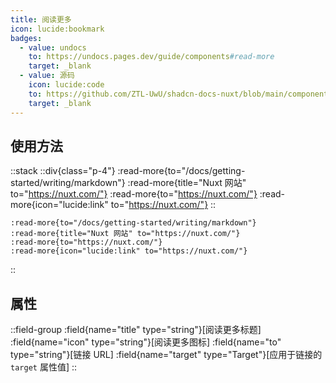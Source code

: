 ```yaml
---
title: 阅读更多
icon: lucide:bookmark
badges:
  - value: undocs
    to: https://undocs.pages.dev/guide/components#read-more
    target: _blank
  - value: 源码
    icon: lucide:code
    to: https://github.com/ZTL-UwU/shadcn-docs-nuxt/blob/main/components/content/ReadMore.vue
    target: _blank
---
```


## 使用方法

::stack
  ::div{class="p-4"}
    :read-more{to="/docs/getting-started/writing/markdown"}
    :read-more{title="Nuxt 网站" to="https://nuxt.com/"}
    :read-more{to="https://nuxt.com/"}
    :read-more{icon="lucide:link" to="https://nuxt.com/"}
  ::

  ```mdc
  :read-more{to="/docs/getting-started/writing/markdown"}
  :read-more{title="Nuxt 网站" to="https://nuxt.com/"}
  :read-more{to="https://nuxt.com/"}
  :read-more{icon="lucide:link" to="https://nuxt.com/"}
  ```
::

## 属性

::field-group
  :field{name="title" type="string"}[阅读更多标题]
  :field{name="icon" type="string"}[阅读更多图标]
  :field{name="to" type="string"}[链接 URL]
  :field{name="target" type="Target"}[应用于链接的 `target` 属性值]
:: 